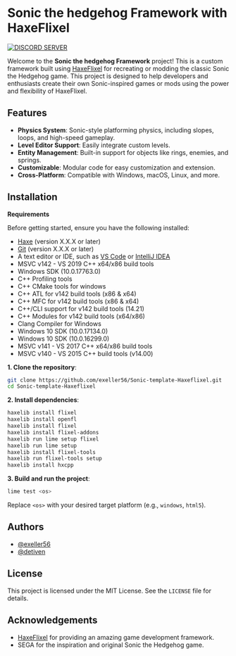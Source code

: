 # Sonic the hedgehog Framework with HaxeFlixel

[![DISCORD SERVER](https://img.shields.io/discord/1317043344039215154?style=for-the-badge&logo=Discord&label=Discord
)](https://discord.gg/gNv3QtWrQ5)

Welcome to the **Sonic the hedgehog Framework** project! This is a custom framework built using [HaxeFlixel](https://haxeflixel.com/) for recreating or modding the classic Sonic the Hedgehog game. This project is designed to help developers and enthusiasts create their own Sonic-inspired games or mods using the power and flexibility of HaxeFlixel.

## Features

- **Physics System**: Sonic-style platforming physics, including slopes, loops, and high-speed gameplay.
- **Level Editor Support**: Easily integrate custom levels.
- **Entity Management**: Built-in support for objects like rings, enemies, and springs.
- **Customizable**: Modular code for easy customization and extension.
- **Cross-Platform**: Compatible with Windows, macOS, Linux, and more.

## Installation
**Requirements**

Before getting started, ensure you have the following installed:

- [Haxe](https://haxe.org/download/) (version X.X.X or later)
- [Git](https://git-scm.com/downloads) (version X.X.X or later)
- A text editor or IDE, such as [VS Code](https://code.visualstudio.com/) or [IntelliJ IDEA](https://www.jetbrains.com/idea/)
- MSVC v142 - VS 2019 C++ x64/x86 build tools
- Windows SDK (10.0.17763.0)
- C++ Profiling tools
- C++ CMake tools for windows
- C++ ATL for v142 build tools (x86 & x64)
- C++ MFC for v142 build tools (x86 & x64)
- C++/CLI support for v142 build tools (14.21)
- C++ Modules for v142 build tools (x64/x86)
- Clang Compiler for Windows
- Windows 10 SDK (10.0.17134.0)
- Windows 10 SDK (10.0.16299.0)
- MSVC v141 - VS 2017 C++ x64/x86 build tools
- MSVC v140 - VS 2015 C++ build tools (v14.00)

**1. Clone the repository**:
   ```bash
   git clone https://github.com/exeller56/Sonic-template-Haxeflixel.git
   cd Sonic-template-Haxeflixel
   ```

**2. Install dependencies**:
   ```bash
   haxelib install flixel
   haxelib install openfl
   haxelib install flixel
   haxelib install flixel-addons
   haxelib run lime setup flixel
   haxelib run lime setup
   haxelib install flixel-tools
   haxelib run flixel-tools setup
   haxelib install hxcpp
   ```

**3. Build and run the project**:
   ```bash
   lime test <os>
   ```
   Replace `<os>` with your desired target platform (e.g., `windows`, `html5`).
## Authors

- [@exeller56](https://www.github.com/exeller56)
- [@detiven](https://www.github.com/detiven)


## License

This project is licensed under the MIT License. See the `LICENSE` file for details.


## Acknowledgements

- [HaxeFlixel](https://haxeflixel.com/) for providing an amazing game development framework.
- SEGA for the inspiration and original Sonic the Hedgehog game.
